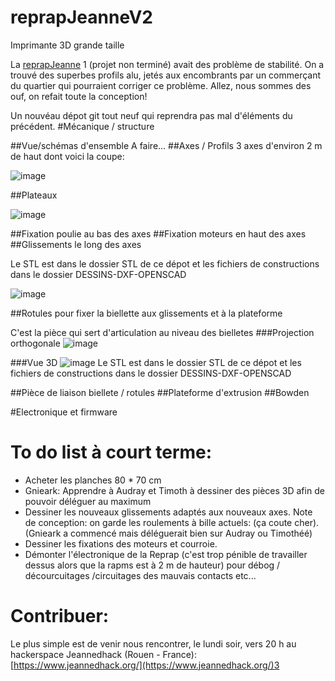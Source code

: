 # reprapJeanneV2
Imprimante 3D grande taille

La [reprapJeanne](https://github.com/jeannedhack/reprapJeanne) 1 (projet non terminé) avait des problème de stabilité. On a trouvé des superbes profils alu, jetés aux encombrants par un commerçant du quartier qui pourraient corriger ce problème. Allez, nous sommes des ouf, on refait toute la conception!

Un nouvéau dépot git tout neuf qui reprendra pas mal d'éléments du précédent.
#Mécanique / structure

##Vue/schémas d'ensemble
A faire...
##Axes / Profils
3 axes d'environ 2 m de haut dont voici la coupe:

![image](https://raw.githubusercontent.com/jeannedhack/reprapJeanneV2/master/img/profil-axe.png)

##Plateaux

![image](https://raw.githubusercontent.com/jeannedhack/reprapJeanneV2/master/img/baseImprimante3d.png)

##Fixation poulie au bas des axes
##Fixation moteurs en haut des axes
##Glissements le long des axes

Le STL est dans le dossier STL de ce dépot et les fichiers de constructions dans le dossier DESSINS-DXF-OPENSCAD

![image](https://raw.githubusercontent.com/jeannedhack/reprapJeanneV2/master/img/glissement.png)

##Rotules pour fixer la biellette aux glissements et à la plateforme


C'est la pièce qui sert d'articulation au niveau des bielletes
###Projection orthogonale
![image](https://raw.githubusercontent.com/jeannedhack/reprapJeanneV2/master/img/rotule.png)

###Vue 3D
![image](https://raw.githubusercontent.com/jeannedhack/reprapJeanneV2/master/img/rotule3D.png)
Le STL est dans le dossier STL de ce dépot et les fichiers de constructions dans le dossier DESSINS-DXF-OPENSCAD

##Pièce de liaison biellete / rotules
##Plateforme d'extrusion
##Bowden

#Electronique et firmware

# To do list à court terme:
 * Acheter les planches 80 * 70 cm
 * Gnieark: Apprendre à Audray et Timoth à dessiner des pièces 3D afin de pouvoir déléguer au maximum
 * Dessiner les nouveaux glissements adaptés aux nouveaux axes. Note de conception:  on garde les roulements à bille actuels:  (ça coute cher). (Gnieark a commencé mais déléguerait bien sur Audray ou Timothéé)
 * Dessiner les fixations des moteurs et courroie.
 * Démonter l'électronique de la Reprap (c'est trop pénible de travailler dessus alors que la rapms est à 2 m de hauteur)  pour débog / décourcuitages /circuitages des mauvais contacts etc...
 
# Contribuer:

Le plus simple est de venir nous rencontrer, le lundi soir, vers 20 h au hackerspace Jeannedhack (Rouen - France):  [https://www.jeannedhack.org/](https://www.jeannedhack.org/)3
